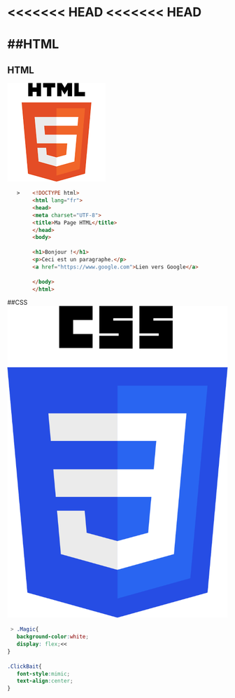 <<<<<<< HEAD
<<<<<<< HEAD
=======
##HTML
=======
## HTML


![HTML](html.png)

 ```html
    >    <!DOCTYPE html>
         <html lang="fr">
         <head>
         <meta charset="UTF-8">
         <title>Ma Page HTML</title>
         </head>
         <body>

         <h1>Bonjour !</h1>
         <p>Ceci est un paragraphe.</p>
         <a href="https://www.google.com">Lien vers Google</a>

         </body>
         </html>
```
  


##CSS
![LOGO CSS3](CSS3_logo_and_wordmark.svg)


 ```CSS
  > .Magic{
	background-color:white;
	display: flex;<<
}

.ClickBait{
	font-style:mimic;
	text-align:center;
}

```
